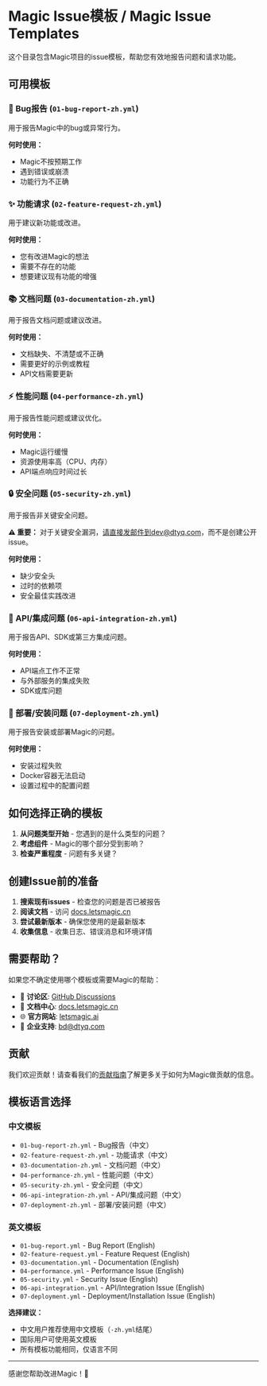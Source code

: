 # Magic Issue模板 / Magic Issue Templates

这个目录包含Magic项目的issue模板，帮助您有效地报告问题和请求功能。

## 可用模板

### 🐛 Bug报告 (`01-bug-report-zh.yml`)
用于报告Magic中的bug或异常行为。

**何时使用：**
- Magic不按预期工作
- 遇到错误或崩溃
- 功能行为不正确

### ✨ 功能请求 (`02-feature-request-zh.yml`)
用于建议新功能或改进。

**何时使用：**
- 您有改进Magic的想法
- 需要不存在的功能
- 想要建议现有功能的增强

### 📚 文档问题 (`03-documentation-zh.yml`)
用于报告文档问题或建议改进。

**何时使用：**
- 文档缺失、不清楚或不正确
- 需要更好的示例或教程
- API文档需要更新

### ⚡ 性能问题 (`04-performance-zh.yml`)
用于报告性能问题或建议优化。

**何时使用：**
- Magic运行缓慢
- 资源使用率高（CPU、内存）
- API端点响应时间过长

### 🔒 安全问题 (`05-security-zh.yml`)
用于报告非关键安全问题。

**⚠️ 重要：** 对于关键安全漏洞，请直接发邮件到dev@dtyq.com，而不是创建公开issue。

**何时使用：**
- 缺少安全头
- 过时的依赖项
- 安全最佳实践改进

### 🔌 API/集成问题 (`06-api-integration-zh.yml`)
用于报告API、SDK或第三方集成问题。

**何时使用：**
- API端点工作不正常
- 与外部服务的集成失败
- SDK或库问题

### 🚀 部署/安装问题 (`07-deployment-zh.yml`)
用于报告安装或部署Magic的问题。

**何时使用：**
- 安装过程失败
- Docker容器无法启动
- 设置过程中的配置问题

## 如何选择正确的模板

1. **从问题类型开始** - 您遇到的是什么类型的问题？
2. **考虑组件** - Magic的哪个部分受到影响？
3. **检查严重程度** - 问题有多关键？

## 创建Issue前的准备

1. **搜索现有issues** - 检查您的问题是否已被报告
2. **阅读文档** - 访问 [docs.letsmagic.cn](https://docs.letsmagic.cn/zh)
3. **尝试最新版本** - 确保您使用的是最新版本
4. **收集信息** - 收集日志、错误消息和环境详情

## 需要帮助？

如果您不确定使用哪个模板或需要Magic的帮助：

- 💬 **讨论区**: [GitHub Discussions](https://github.com/dtyq/magic/discussions)
- 📖 **文档中心**: [docs.letsmagic.cn](https://docs.letsmagic.cn/zh)
- 🌐 **官方网站**: [letsmagic.ai](https://www.letsmagic.ai)
- 📧 **企业支持**: bd@dtyq.com

## 贡献

我们欢迎贡献！请查看我们的[贡献指南](../../CONTRIBUTING_CN.md)了解更多关于如何为Magic做贡献的信息。

## 模板语言选择

### 中文模板
- `01-bug-report-zh.yml` - Bug报告（中文）
- `02-feature-request-zh.yml` - 功能请求（中文）
- `03-documentation-zh.yml` - 文档问题（中文）
- `04-performance-zh.yml` - 性能问题（中文）
- `05-security-zh.yml` - 安全问题（中文）
- `06-api-integration-zh.yml` - API/集成问题（中文）
- `07-deployment-zh.yml` - 部署/安装问题（中文）

### 英文模板
- `01-bug-report.yml` - Bug Report (English)
- `02-feature-request.yml` - Feature Request (English)
- `03-documentation.yml` - Documentation (English)
- `04-performance.yml` - Performance Issue (English)
- `05-security.yml` - Security Issue (English)
- `06-api-integration.yml` - API/Integration Issue (English)
- `07-deployment.yml` - Deployment/Installation Issue (English)

**选择建议：**
- 中文用户推荐使用中文模板（`-zh.yml`结尾）
- 国际用户可使用英文模板
- 所有模板功能相同，仅语言不同

---

感谢您帮助改进Magic！🔮 